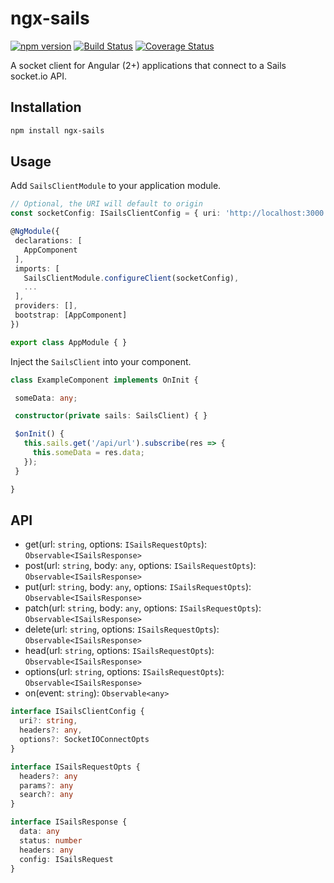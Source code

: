 # ngx-sails

[![npm version](https://badge.fury.io/js/ngx-sails.svg)](https://badge.fury.io/js/ngx-sails)
[![Build Status](https://travis-ci.org/brandom/ngx-sails.svg?branch=master)](https://travis-ci.org/brandom/ngx-sails)
[![Coverage Status](https://coveralls.io/repos/github/brandom/ngx-sails/badge.svg?branch=master&cacheBuster=1)](https://coveralls.io/github/brandom/ngx-sails?branch=master)

A socket client for Angular (2+) applications that connect to a Sails socket.io API.

## Installation

 ```bash
 npm install ngx-sails
 ```

## Usage

Add `SailsClientModule` to your application module.

 ```ts
 // Optional, the URI will default to origin
const socketConfig: ISailsClientConfig = { uri: 'http://localhost:3000' };

@NgModule({
  declarations: [
    AppComponent
  ],
  imports: [
    SailsClientModule.configureClient(socketConfig),
    ...
  ],
  providers: [],
  bootstrap: [AppComponent]
})

export class AppModule { }
 ```

 Inject the `SailsClient` into your component.

 ```ts
class ExampleComponent implements OnInit {

  someData: any;

  constructor(private sails: SailsClient) { }

  $onInit() {
    this.sails.get('/api/url').subscribe(res => {
      this.someData = res.data;
    });
  }

}
 ```

## API

* get(url: `string`, options: `ISailsRequestOpts`): `Observable<ISailsResponse>`
* post(url: `string`, body: `any`, options: `ISailsRequestOpts`): `Observable<ISailsResponse>`
* put(url: `string`, body: `any`, options: `ISailsRequestOpts`): `Observable<ISailsResponse>`
* patch(url: `string`, body: `any`, options: `ISailsRequestOpts`): `Observable<ISailsResponse>`
* delete(url: `string`, options: `ISailsRequestOpts`): `Observable<ISailsResponse>`
* head(url: `string`, options: `ISailsRequestOpts`): `Observable<ISailsResponse>`
* options(url: `string`, options: `ISailsRequestOpts`): `Observable<ISailsResponse>`
* on(event: `string`): `Observable<any>`

```ts
interface ISailsClientConfig {
  uri?: string,
  headers?: any,
  options?: SocketIOConnectOpts
}

interface ISailsRequestOpts {
  headers?: any
  params?: any
  search?: any
}

interface ISailsResponse {
  data: any
  status: number
  headers: any
  config: ISailsRequest
}
```
